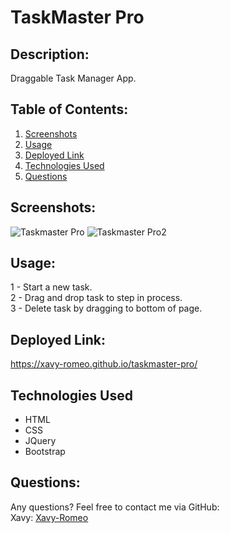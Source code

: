 # TaskMaster Pro

## Description:
Draggable Task Manager App.

## Table of Contents: 
1. [Screenshots](#Screenshots)
2. [Usage](#Usage)
3. [Deployed Link](#Deployed-Link)
4. [Technologies Used](#Technologies-Used)
5. [Questions](#Questions)

## Screenshots:
![Taskmaster Pro](https://user-images.githubusercontent.com/79165884/146104569-9335bf06-b099-4fbb-8339-eacc242ef94f.png)
![Taskmaster Pro2](https://user-images.githubusercontent.com/79165884/146104761-1b27e8b4-8196-4a08-a802-cb10482ae657.png)

## Usage:
1 - Start a new task. </br>
2 - Drag and drop task to step in process. </br>
3 - Delete task by dragging to bottom of page.

## Deployed Link: 
https://xavy-romeo.github.io/taskmaster-pro/

## Technologies Used
- HTML
- CSS
- JQuery
- Bootstrap

## Questions: 
Any questions? Feel free to contact me via GitHub:
<br> Xavy: [Xavy-Romeo](https://github.com/Xavy-Romeo)
